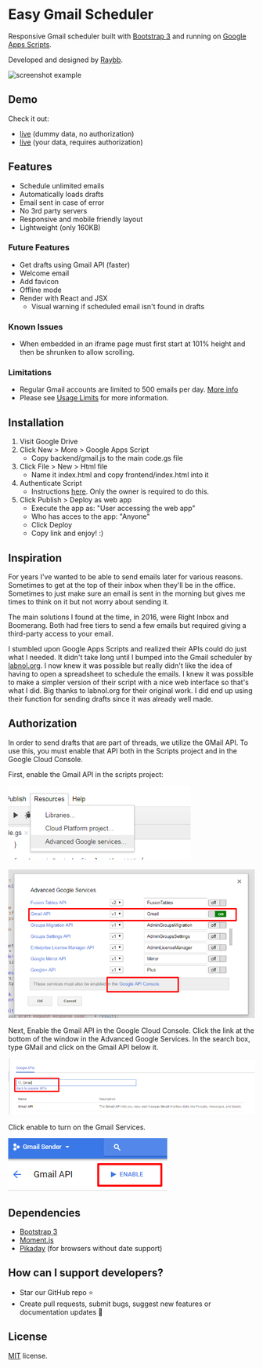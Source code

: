 # Easy Gmail Scheduler

Responsive Gmail scheduler built with [Bootstrap 3](https://getbootstrap.com/) and running on [Google Apps Scripts](https://www.google.com/script/start/).


Developed and designed by [Raybb](https://github.com/RayBB).

![screenshot example](https://github.com/RayBB/easy-gmail-scheduler/raw/master/screenshots/both.png)

## Demo
Check it out:
* [live](https://raybb.github.io/easy-gmail-scheduler/src/frontend/) (dummy data, no authorization)
* [live](https://script.google.com/macros/s/AKfycbxk4wQhd-mclrc1v0NeE1g4RL5ab9k6Gsa9MM2L58hcux3xT04/exec) (your data, requires authorization)

## Features
* Schedule unlimited emails
* Automatically loads drafts
* Email sent in case of error
* No 3rd party servers
* Responsive and mobile friendly layout
* Lightweight (only 160KB)

### Future Features
* Get drafts using Gmail API (faster)
* Welcome email
* Add favicon
* Offline mode
* Render with React and JSX
    * Visual warning if scheduled email isn't found in drafts

### Known Issues
* When embedded in an iframe page must first start at 101% height and then be shrunken to allow scrolling.

### Limitations
* Regular Gmail accounts are limited to 500 emails per day. [More info](https://support.google.com/mail/answer/22839?hl=en)
* Please see [Usage Limits](https://developers.google.com/gmail/api/v1/reference/quota) for more information.

## Installation
1. Visit Google Drive
2. Click New > More > Google Apps Script
    * Copy backend/gmail.js to the main code.gs file
3. Click File > New > Html file
    * Name it index.html and copy frontend/index.html into it
4. Authenticate Script
    * Instructions [here](https://github.com/RayBB/easy-gmail-scheduler#authentication). Only the owner is required to do this.
5. Click Publish > Deploy as web app
    * Execute the app as: "User accessing the web app"
    * Who has acces to the app: "Anyone"
    * Click Deploy
    * Copy link and enjoy! :)

## Inspiration
For years I've wanted to be able to send emails later for various reasons. Sometimes to get at the top of their inbox when they'll be in the office. Sometimes to just make sure an email is sent in the morning but gives me times to think on it but not worry about sending it.

The main solutions I found at the time, in 2016, were Right Inbox and Boomerang. Both had free tiers to send a few emails but required giving a third-party access to your email.

I stumbled upon Google Apps Scripts and realized their APIs could do just what I needed. It didn't take long until I bumped into the Gmail scheduler by [labnol.org](https://www.labnol.org/internet/schedule-gmail-send-later/24867/). I now knew it was possible but really didn't like the idea of having to open a spreadsheet to schedule the emails. I knew it was possible to make a simpler version of their script with a nice web interface so that's what I did. Big thanks to labnol.org for their original work. I did end up using their function for sending drafts since it was already well made.

## Authorization

In order to send drafts that are part of threads, we utilize the GMail API. To use this, you must enable that API both in the Scripts project and in the Google Cloud Console.

First, enable the Gmail API in the scripts project:
 
![Auth menu in Scripts](screenshots/auth-1.png)
<br /><br />
![Gmail API to On](screenshots/auth-2.png)

Next, Enable the Gmail API in the Google Cloud Console. Click the link at the bottom of the window in the Advanced Google Services. In the search box, type GMail and click on the Gmail API below it.

![Gmail API on Google Cloud Console](screenshots/auth-3.png)

Click enable to turn on the Gmail Services.

![Enable Gmail API on Google Cloud Console](screenshots/auth-4.png)

## Dependencies
* [Bootstrap 3](https://getbootstrap.com/)
* [Moment.js](https://momentjs.com/)
* [Pikaday](https://github.com/dbushell/Pikaday) (for browsers without date support)

## How can I support developers?
- Star our GitHub repo :star:
- Create pull requests, submit bugs, suggest new features or documentation updates :wrench:

## License
[MIT](https://github.com/RayBB/easy-gmail-scheduler/blob/master/LICENSE) license.
